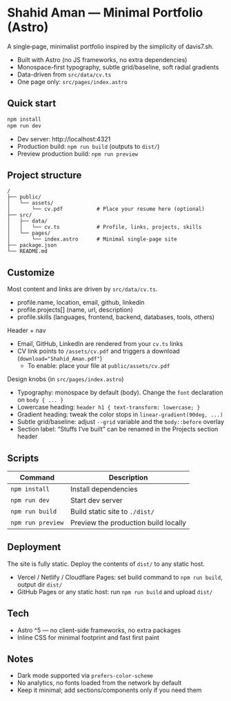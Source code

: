 # Shahid Aman — Minimal Portfolio (Astro)

A single‑page, minimalist portfolio inspired by the simplicity of davis7.sh.

- Built with Astro (no JS frameworks, no extra dependencies)
- Monospace-first typography, subtle grid/baseline, soft radial gradients
- Data-driven from `src/data/cv.ts`
- One page only: `src/pages/index.astro`

## Quick start

```bash
npm install
npm run dev
```

- Dev server: http://localhost:4321
- Production build: `npm run build` (outputs to `dist/`)
- Preview production build: `npm run preview`

## Project structure

```text
/
├── public/
│   └── assets/
│       └── cv.pdf           # Place your resume here (optional)
├── src/
│   ├── data/
│   │   └── cv.ts            # Profile, links, projects, skills
│   └── pages/
│       └── index.astro      # Minimal single-page site
├── package.json
└── README.md
```

## Customize

Most content and links are driven by `src/data/cv.ts`.

- profile.name, location, email, github, linkedin
- profile.projects[] (name, url, description)
- profile.skills (languages, frontend, backend, databases, tools, others)

Header + nav

- Email, GitHub, LinkedIn are rendered from your `cv.ts` links
- CV link points to `/assets/cv.pdf` and triggers a download (`download="Shahid_Aman.pdf"`)
  - To enable: place your file at `public/assets/cv.pdf`

Design knobs (in `src/pages/index.astro`)

- Typography: monospace by default (body). Change the `font` declaration on `body { ... }`
- Lowercase heading: `header h1 { text-transform: lowercase; }`
- Gradient heading: tweak the color stops in `linear-gradient(90deg, ...)`
- Subtle grid/baseline: adjust `--grid` variable and the `body::before` overlay
- Section label: “Stuffs I’ve built” can be renamed in the Projects section header

## Scripts

| Command           | Description                          |
| ----------------- | ------------------------------------ |
| `npm install`     | Install dependencies                 |
| `npm run dev`     | Start dev server                     |
| `npm run build`   | Build static site to `./dist/`       |
| `npm run preview` | Preview the production build locally |

## Deployment

The site is fully static. Deploy the contents of `dist/` to any static host.

- Vercel / Netlify / Cloudflare Pages: set build command to `npm run build`, output dir `dist/`
- GitHub Pages or any static host: run `npm run build` and upload `dist/`

## Tech

- Astro ^5 — no client-side frameworks, no extra packages
- Inline CSS for minimal footprint and fast first paint

## Notes

- Dark mode supported via `prefers-color-scheme`
- No analytics, no fonts loaded from the network by default
- Keep it minimal; add sections/components only if you need them
